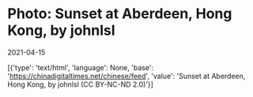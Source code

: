 # Photo: Sunset at Aberdeen, Hong Kong, by johnlsl

2021-04-15

[{'type': 'text/html', 'language': None, 'base': 'https://chinadigitaltimes.net/chinese/feed', 'value': 'Sunset at Aberdeen, Hong Kong, by johnlsl (CC BY-NC-ND 2.0)'}]